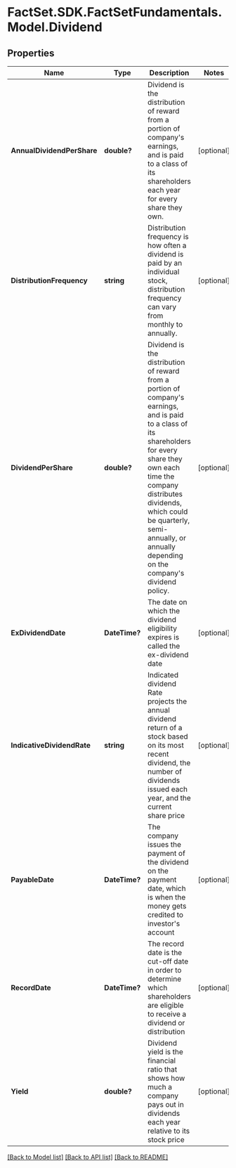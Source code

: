 # FactSet.SDK.FactSetFundamentals.Model.Dividend

## Properties

Name | Type | Description | Notes
------------ | ------------- | ------------- | -------------
**AnnualDividendPerShare** | **double?** | Dividend is the distribution of reward from a portion of company&#39;s earnings, and is paid to a class of its shareholders each year for every share they own. | [optional] 
**DistributionFrequency** | **string** | Distribution frequency is how often a dividend is paid by an individual stock, distribution frequency can vary from monthly to annually. | [optional] 
**DividendPerShare** | **double?** | Dividend is the distribution of reward from a portion of company&#39;s earnings, and is paid to a class of its shareholders for every share they own each time the company distributes dividends, which could be quarterly, semi-annually, or annually depending on the company&#39;s dividend policy. | [optional] 
**ExDividendDate** | **DateTime?** | The date on which the dividend eligibility expires is called the ex-dividend date | [optional] 
**IndicativeDividendRate** | **string** | Indicated dividend Rate projects the annual dividend return of a stock based on its most recent dividend, the number of dividends issued each year, and the current share price | [optional] 
**PayableDate** | **DateTime?** | The company issues the payment of the dividend on the payment date, which is when the money gets credited to investor&#39;s account | [optional] 
**RecordDate** | **DateTime?** | The record date is the cut-off date in order to determine which shareholders are eligible to receive a dividend or distribution | [optional] 
**Yield** | **double?** | Dividend yield is the financial ratio that shows how much a company pays out in dividends each year relative to its stock price | [optional] 

[[Back to Model list]](../README.md#documentation-for-models) [[Back to API list]](../README.md#documentation-for-api-endpoints) [[Back to README]](../README.md)

